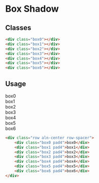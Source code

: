 # Box Shadow

## Classes
```html
<div class="box0"></div>
<div class="box1"></div>
<div class="box2"></div>
<div class="box3"></div>
<div class="box4"></div>
<div class="box5"></div>
<div class="box6"></div>
```

## Usage
<div class="row aln-center row-spacer">
    <div class="box0 pad4">box0</div>
    <div class="box1 pad4">box1</div>
    <div class="box2 pad4">box2</div>
    <div class="box3 pad4">box3</div>
    <div class="box4 pad4">box4</div>
    <div class="box5 pad4">box5</div>
    <div class="box6 pad4">box6</div>
</div>

```html
<div class="row aln-center row-spacer">
    <div class="box0 pad4">box0</div>
    <div class="box1 pad4">box1</div>
    <div class="box2 pad4">box2</div>
    <div class="box3 pad4">box3</div>
    <div class="box4 pad4">box4</div>
    <div class="box5 pad4">box5</div>
    <div class="box6 pad4">box6</div>
</div>
```